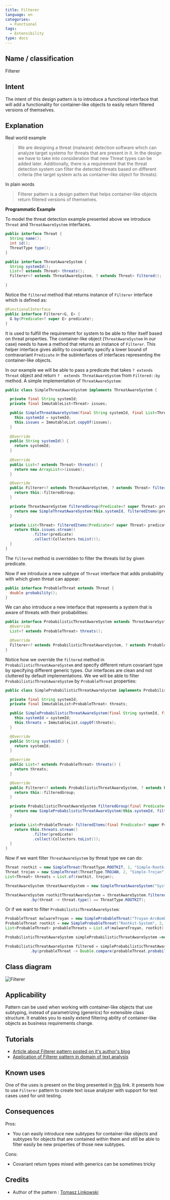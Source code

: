 ```yaml
---
title: Filterer
language: en
categories:
  - Functional
tags:
  - Extensibility
type: docs
---
```


## Name / classification

Filterer

## Intent

The intent of this design pattern is to introduce a functional interface that will add a 
functionality for container-like objects to easily return filtered versions of themselves.

## Explanation

Real world example

> We are designing a threat (malware) detection software which can analyze target systems for 
> threats that are present in it. In the design we have to take into consideration that new 
> Threat types can be added later. Additionally, there is a requirement that the threat detection 
> system can filter the detected threats based on different criteria (the target system acts as 
> container-like object for threats).

In plain words

> Filterer pattern is a design pattern that helps container-like objects return filtered versions 
> of themselves. 

**Programmatic Example**

To model the threat detection example presented above we introduce `Threat` and `ThreatAwareSystem` 
interfaces.

```java
public interface Threat {
  String name();
  int id();
  ThreatType type();
}

public interface ThreatAwareSystem {
  String systemId();
  List<? extends Threat> threats();
  Filterer<? extends ThreatAwareSystem, ? extends Threat> filtered();

}
```

Notice the `filtered` method that returns instance of `Filterer` interface which is defined as:

```java
@FunctionalInterface
public interface Filterer<G, E> {
  G by(Predicate<? super E> predicate);
}
```

It is used to fulfill the requirement for system to be able to filter itself based on threat 
properties. The container-like object (`ThreatAwareSystem` in our case) needs to have a method that 
returns an instance of `Filterer`. This helper interface gives ability to covariantly specify a 
lower bound of contravariant `Predicate` in the subinterfaces of interfaces representing the 
container-like objects.

In our example we will be able to pass a predicate that takes `? extends Threat` object and 
return `?  extends ThreatAwareSystem` from `Filtered::by` method. A simple implementation 
of `ThreatAwareSystem`:

```java
public class SimpleThreatAwareSystem implements ThreatAwareSystem {

  private final String systemId;
  private final ImmutableList<Threat> issues;

  public SimpleThreatAwareSystem(final String systemId, final List<Threat> issues) {
    this.systemId = systemId;
    this.issues = ImmutableList.copyOf(issues);
  }
  
  @Override
  public String systemId() {
    return systemId;
  }
  
  @Override
  public List<? extends Threat> threats() {
    return new ArrayList<>(issues);
  }

  @Override
  public Filterer<? extends ThreatAwareSystem, ? extends Threat> filtered() {
    return this::filteredGroup;
  }

  private ThreatAwareSystem filteredGroup(Predicate<? super Threat> predicate) {
    return new SimpleThreatAwareSystem(this.systemId, filteredItems(predicate));
  }

  private List<Threat> filteredItems(Predicate<? super Threat> predicate) {
    return this.issues.stream()
            .filter(predicate)
            .collect(Collectors.toList());
  }
}
```

The `filtered` method is overridden to filter the threats list by given predicate.

Now if we introduce a new subtype of `Threat` interface that adds probability with which given 
threat can appear:

```java
public interface ProbableThreat extends Threat {
  double probability();
}
```

We can also introduce a new interface that represents a system that is aware of threats with their 
probabilities:

````java
public interface ProbabilisticThreatAwareSystem extends ThreatAwareSystem {
  @Override
  List<? extends ProbableThreat> threats();

  @Override
  Filterer<? extends ProbabilisticThreatAwareSystem, ? extends ProbableThreat> filtered();
}
````

Notice how we override the `filtered` method in `ProbabilisticThreatAwareSystem` and specify 
different return covariant type by specifying different generic types. Our interfaces are clean and 
not cluttered by default implementations. We we will be able to filter 
`ProbabilisticThreatAwareSystem` by `ProbableThreat` properties:

```java
public class SimpleProbabilisticThreatAwareSystem implements ProbabilisticThreatAwareSystem {

  private final String systemId;
  private final ImmutableList<ProbableThreat> threats;

  public SimpleProbabilisticThreatAwareSystem(final String systemId, final List<ProbableThreat> threats) {
    this.systemId = systemId;
    this.threats = ImmutableList.copyOf(threats);
  }

  @Override
  public String systemId() {
    return systemId;
  }

  @Override
  public List<? extends ProbableThreat> threats() {
    return threats;
  }

  @Override
  public Filterer<? extends ProbabilisticThreatAwareSystem, ? extends ProbableThreat> filtered() {
    return this::filteredGroup;
  }

  private ProbabilisticThreatAwareSystem filteredGroup(final Predicate<? super ProbableThreat> predicate) {
    return new SimpleProbabilisticThreatAwareSystem(this.systemId, filteredItems(predicate));
  }

  private List<ProbableThreat> filteredItems(final Predicate<? super ProbableThreat> predicate) {
    return this.threats.stream()
            .filter(predicate)
            .collect(Collectors.toList());
  }
}
```

Now if we want filter `ThreatAwareSystem` by threat type we can do:

```java
Threat rootkit = new SimpleThreat(ThreatType.ROOTKIT, 1, "Simple-Rootkit");
Threat trojan = new SimpleThreat(ThreatType.TROJAN, 2, "Simple-Trojan");
List<Threat> threats = List.of(rootkit, trojan);

ThreatAwareSystem threatAwareSystem = new SimpleThreatAwareSystem("System-1", threats);

ThreatAwareSystem rootkitThreatAwareSystem = threatAwareSystem.filtered()
           .by(threat -> threat.type() == ThreatType.ROOTKIT);
```

Or if we want to filter `ProbabilisticThreatAwareSystem`:

```java
ProbableThreat malwareTroyan = new SimpleProbableThreat("Troyan-ArcBomb", 1, ThreatType.TROJAN, 0.99);
ProbableThreat rootkit = new SimpleProbableThreat("Rootkit-System", 2, ThreatType.ROOTKIT, 0.8);
List<ProbableThreat> probableThreats = List.of(malwareTroyan, rootkit);

ProbabilisticThreatAwareSystem simpleProbabilisticThreatAwareSystem =new SimpleProbabilisticThreatAwareSystem("System-1", probableThreats);

ProbabilisticThreatAwareSystem filtered = simpleProbabilisticThreatAwareSystem.filtered()
           .by(probableThreat -> Double.compare(probableThreat.probability(), 0.99) == 0);
```

## Class diagram

![Filterer](./etc/filterer.png "Filterer")

## Applicability

Pattern can be used when working with container-like objects that use subtyping, instead of 
parametrizing (generics) for extensible class structure. It enables you to easily extend filtering 
ability of container-like objects as business requirements change.

## Tutorials

* [Article about Filterer pattern posted on it's author's blog](https://blog.tlinkowski.pl/2018/filterer-pattern/)
* [Application of Filterer pattern in domain of text analysis](https://www.javacodegeeks.com/2019/02/filterer-pattern-10-steps.html)

## Known uses

One of the uses is present on the blog presented in 
[this](https://www.javacodegeeks.com/2019/02/filterer-pattern-10-steps.html) link. It presents how 
to use `Filterer` pattern to create text issue analyzer with support for test cases used for unit 
testing.

## Consequences

Pros:
 * You can easily introduce new subtypes for container-like objects and subtypes for objects that are contained within them and still be able to filter easily be new properties of those new subtypes.

Cons:
 * Covariant return types mixed with generics can be sometimes tricky

## Credits

* Author of the pattern : [Tomasz Linkowski](https://tlinkowski.pl/)
